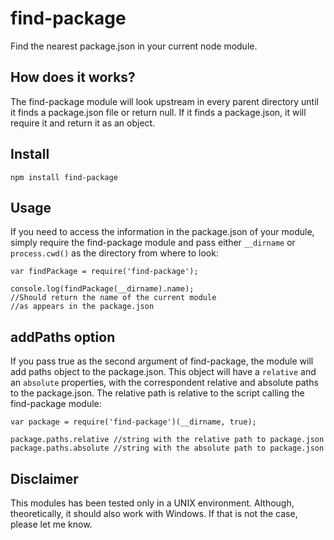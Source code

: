 # find-package
Find the nearest package.json in your current node module.

## How does it works?
The find-package module will look upstream in every parent directory until it finds a package.json file or return null.
If it finds a package.json, it will require it and return it as an object.

## Install

```
npm install find-package

```

## Usage

If you need to access the information in the package.json of your module, simply require the find-package module and pass either `__dirname` or `process.cwd()` as the directory from where to look:

```
var findPackage = require('find-package');

console.log(findPackage(__dirname).name);
//Should return the name of the current module
//as appears in the package.json

```

## addPaths option

If you pass true as the second argument of find-package, the module will add paths object to the package.json. This object will have a `relative` and an `absolute` properties, with the correspondent relative and absolute paths to the package.json. The relative path is relative to the script calling the find-package module:

```
var package = require('find-package')(__dirname, true);

package.paths.relative //string with the relative path to package.json
package.paths.absolute //string with the absolute path to package.json

```

## Disclaimer

This modules has been tested only in a UNIX environment. Although, theoretically, it should also work with Windows. If that is not the case, please let me know.
